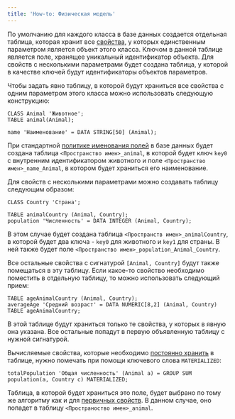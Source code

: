```yaml
---
title: 'How-to: Физическая модель'
---
```


По умолчанию для каждого класса в базе данных создается отдельная таблица, которая хранит все [свойства](Properties.md), у которых единственным параметром является объект этого класса. Ключом в данной таблице является поле, хранящее уникальный идентификатор объекта. Для свойств с несколькими параметрами будет создана таблица, у которой в качестве ключей будут идентификаторы объектов параметров.

Чтобы задать явно таблицу, в которой будут храниться все свойства с одним параметром этого класса можно использовать следующую конструкцию:

```lsf
CLASS Animal 'Животное';
TABLE animal(Animal);

name 'Наименование' = DATA STRING[50] (Animal);
```

При стандартной [политике именования полей](Tables.md#name) в базе данных будет создана таблица `<Пространство имен>_animal`, в которой будет ключ `key0` с внутренним идентификатором животного и поле `<Пространство имен>_name_Animal`, в котором будет храниться его наименование.

Для свойств с несколькими параметрами можно создавать таблицу следующим образом:

```lsf
CLASS Country 'Страна';

TABLE animalCountry (Animal, Country);
population 'Численность' = DATA INTEGER (Animal, Country);
```

В этом случае будет создана таблица `<Пространств имен>_animalCountry`, в которой будет два ключа - `key0` для животного и `key1` для страны. В ней также будет поле `<Пространство имен>_population_Animal_Country`.

Все остальные свойства с сигнатурой `[Animal, Country]` будут также помещаться в эту таблицу. Если какое-то свойство необходимо поместить в отдельную таблицу, то можно использовать следующий прием:

```lsf
TABLE ageAnimalCountry (Animal, Country);
averageAge 'Средний возраст' = DATA NUMERIC[8,2] (Animal, Country) TABLE ageAnimalCountry;
```

В этой таблице будут храниться только те свойства, у которых в явную она указана. Все остальные попадут в первую объявленную таблицу с нужной сигнатурой.

Вычисляемые свойства, которые необходимо [постоянно хранить](Materializations.md) в таблице, нужно помечать при помощи ключевого слова `MATERIALIZED`:

```lsf
totalPopulation 'Общая численность' (Animal a) = GROUP SUM population(a, Country c) MATERIALIZED;
```

Таблица, в которой будет храниться это поле, будет выбрано по тому же алгоритму как и для [первичных свойств](Data_properties_DATA.md). В данном случае, оно попадет в таблицу `<Пространоство имен>_animal`.
